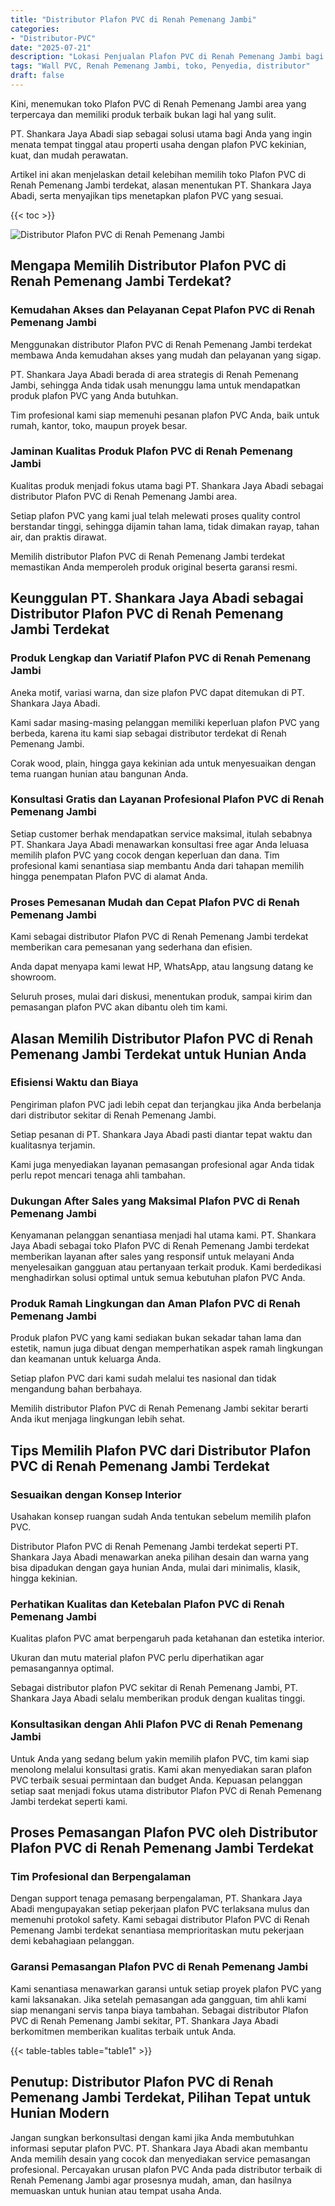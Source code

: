 ```yaml
---
title: "Distributor Plafon PVC di Renah Pemenang Jambi"
categories: 
- "Distributor-PVC"
date: "2025-07-21"
description: "Lokasi Penjualan Plafon PVC di Renah Pemenang Jambi bagi hunian, perkantoran, serta toko. Produk berkualitas, pilihan motif, warna elegan, dengan jasa penempatan oleh tenaga ahli ahli serta jaminan resmi!|Layanan penyediaan Plafon PVC di Renah Pemenang Jambi bagi kebutuhan tempat tinggal, office, atau gerai, dengan panel berkualitas dan instalasi oleh tenaga ahli ahli serta kepastian resmi.|Pilihan Plafon PVC di Renah Pemenang Jambi yang terpercaya bagi rumah, perkantoran, serta ritel, dengan material berkualitas dan pemasangan ditangani oleh tim ahli dan garansi resmi.|Penjualan Plafon PVC di Renah Pemenang Jambi bagi rumah, office, dan toko, dengan material unggulan dan pemasangan ditangani oleh tim ahli, dilengkapi beserta jaminan resmi.}"
tags: "Wall PVC, Renah Pemenang Jambi, toko, Penyedia, distributor"
draft: false
---
```


Kini, menemukan toko Plafon PVC di Renah Pemenang Jambi area yang terpercaya dan memiliki produk terbaik bukan lagi hal yang sulit.

PT. Shankara Jaya Abadi siap sebagai solusi utama bagi Anda yang ingin menata tempat tinggal atau properti usaha dengan plafon PVC kekinian, kuat, dan mudah perawatan.

Artikel ini akan menjelaskan detail kelebihan memilih toko Plafon PVC di Renah Pemenang Jambi terdekat, alasan menentukan PT. Shankara Jaya Abadi, serta menyajikan tips menetapkan plafon PVC yang sesuai.

{{< toc >}}

![Distributor Plafon PVC di Renah Pemenang Jambi](/images/Distributor-PVC/Distributor-Plafon-PVC-di-Renah-Pemenang-Jambi.png)


## Mengapa Memilih Distributor Plafon PVC di Renah Pemenang Jambi Terdekat?

### Kemudahan Akses dan Pelayanan Cepat Plafon PVC di Renah Pemenang Jambi

Menggunakan distributor Plafon PVC di Renah Pemenang Jambi terdekat membawa Anda kemudahan akses yang mudah dan pelayanan yang sigap.

PT. Shankara Jaya Abadi berada di area strategis di Renah Pemenang Jambi, sehingga Anda tidak usah menunggu lama untuk mendapatkan produk plafon PVC yang Anda butuhkan.

Tim profesional kami siap memenuhi pesanan plafon PVC Anda, baik untuk rumah, kantor, toko, maupun proyek besar.

### Jaminan Kualitas Produk Plafon PVC di Renah Pemenang Jambi

Kualitas produk menjadi fokus utama bagi PT. Shankara Jaya Abadi sebagai distributor Plafon PVC di Renah Pemenang Jambi area.

Setiap plafon PVC yang kami jual telah melewati proses quality control berstandar tinggi, sehingga dijamin tahan lama, tidak dimakan rayap, tahan air, dan praktis dirawat.

Memilih distributor Plafon PVC di Renah Pemenang Jambi terdekat memastikan Anda memperoleh produk original beserta garansi resmi.

## Keunggulan PT. Shankara Jaya Abadi sebagai Distributor Plafon PVC di Renah Pemenang Jambi Terdekat

### Produk Lengkap dan Variatif Plafon PVC di Renah Pemenang Jambi

Aneka motif, variasi warna, dan size plafon PVC dapat ditemukan di PT. Shankara Jaya Abadi.

Kami sadar masing-masing pelanggan memiliki keperluan plafon PVC yang berbeda, karena itu kami siap sebagai distributor terdekat di Renah Pemenang Jambi.

Corak wood, plain, hingga gaya kekinian ada untuk menyesuaikan dengan tema ruangan hunian atau bangunan Anda.

### Konsultasi Gratis dan Layanan Profesional Plafon PVC di Renah Pemenang Jambi

Setiap customer berhak mendapatkan service maksimal, itulah sebabnya PT. Shankara Jaya Abadi menawarkan konsultasi free agar Anda leluasa memilih plafon PVC yang cocok dengan keperluan dan dana. Tim profesional kami senantiasa siap membantu Anda dari tahapan memilih hingga penempatan Plafon PVC di alamat Anda.

### Proses Pemesanan Mudah dan Cepat Plafon PVC di Renah Pemenang Jambi

Kami sebagai distributor Plafon PVC di Renah Pemenang Jambi terdekat memberikan cara pemesanan yang sederhana dan efisien.

Anda dapat menyapa kami lewat HP, WhatsApp, atau langsung datang ke showroom.

Seluruh proses, mulai dari diskusi, menentukan produk, sampai kirim dan pemasangan plafon PVC akan dibantu oleh tim kami.

## Alasan Memilih Distributor Plafon PVC di Renah Pemenang Jambi Terdekat untuk Hunian Anda

### Efisiensi Waktu dan Biaya

Pengiriman plafon PVC jadi lebih cepat dan terjangkau jika Anda berbelanja dari distributor sekitar di Renah Pemenang Jambi.

Setiap pesanan di PT. Shankara Jaya Abadi pasti diantar tepat waktu dan kualitasnya terjamin.

Kami juga menyediakan layanan pemasangan profesional agar Anda tidak perlu repot mencari tenaga ahli tambahan.

### Dukungan After Sales yang Maksimal Plafon PVC di Renah Pemenang Jambi

Kenyamanan pelanggan senantiasa menjadi hal utama kami. PT. Shankara Jaya Abadi sebagai toko Plafon PVC di Renah Pemenang Jambi terdekat memberikan layanan after sales yang responsif untuk melayani Anda menyelesaikan gangguan atau pertanyaan terkait produk. Kami berdedikasi menghadirkan solusi optimal untuk semua kebutuhan plafon PVC Anda.

### Produk Ramah Lingkungan dan Aman Plafon PVC di Renah Pemenang Jambi

Produk plafon PVC yang kami sediakan bukan sekadar tahan lama dan estetik, namun juga dibuat dengan memperhatikan aspek ramah lingkungan dan keamanan untuk keluarga Anda.

Setiap plafon PVC dari kami sudah melalui tes nasional dan tidak mengandung bahan berbahaya.

Memilih distributor Plafon PVC di Renah Pemenang Jambi sekitar berarti Anda ikut menjaga lingkungan lebih sehat.

## Tips Memilih Plafon PVC dari Distributor Plafon PVC di Renah Pemenang Jambi Terdekat

### Sesuaikan dengan Konsep Interior

Usahakan konsep ruangan sudah Anda tentukan sebelum memilih plafon PVC.

Distributor Plafon PVC di Renah Pemenang Jambi terdekat seperti PT. Shankara Jaya Abadi menawarkan aneka pilihan desain dan warna yang bisa dipadukan dengan gaya hunian Anda, mulai dari minimalis, klasik, hingga kekinian.

### Perhatikan Kualitas dan Ketebalan Plafon PVC di Renah Pemenang Jambi

Kualitas plafon PVC amat berpengaruh pada ketahanan dan estetika interior.

Ukuran dan mutu material plafon PVC perlu diperhatikan agar pemasangannya optimal.

Sebagai distributor plafon PVC sekitar di Renah Pemenang Jambi, PT. Shankara Jaya Abadi selalu memberikan produk dengan kualitas tinggi.

### Konsultasikan dengan Ahli Plafon PVC di Renah Pemenang Jambi

Untuk Anda yang sedang belum yakin memilih plafon PVC, tim kami siap menolong melalui konsultasi gratis. Kami akan menyediakan saran plafon PVC terbaik sesuai permintaan dan budget Anda. Kepuasan pelanggan setiap saat menjadi fokus utama distributor Plafon PVC di Renah Pemenang Jambi terdekat seperti kami.

## Proses Pemasangan Plafon PVC oleh Distributor Plafon PVC di Renah Pemenang Jambi Terdekat

### Tim Profesional dan Berpengalaman

Dengan support tenaga pemasang berpengalaman, PT. Shankara Jaya Abadi mengupayakan setiap pekerjaan plafon PVC terlaksana mulus dan memenuhi protokol safety. Kami sebagai distributor Plafon PVC di Renah Pemenang Jambi terdekat senantiasa memprioritaskan mutu pekerjaan demi kebahagiaan pelanggan.

### Garansi Pemasangan Plafon PVC di Renah Pemenang Jambi

Kami senantiasa menawarkan garansi untuk setiap proyek plafon PVC yang kami laksanakan. Jika setelah pemasangan ada gangguan, tim ahli kami siap menangani servis tanpa biaya tambahan. Sebagai distributor Plafon PVC di Renah Pemenang Jambi sekitar, PT. Shankara Jaya Abadi berkomitmen memberikan kualitas terbaik untuk Anda.

{{< table-tables table="table1" >}}

## Penutup: Distributor Plafon PVC di Renah Pemenang Jambi Terdekat, Pilihan Tepat untuk Hunian Modern

Jangan sungkan berkonsultasi dengan kami jika Anda membutuhkan informasi seputar plafon PVC. PT. Shankara Jaya Abadi akan membantu Anda memilih desain yang cocok dan menyediakan service pemasangan profesional. Percayakan urusan plafon PVC Anda pada distributor terbaik di Renah Pemenang Jambi agar prosesnya mudah, aman, dan hasilnya memuaskan untuk hunian atau tempat usaha Anda.